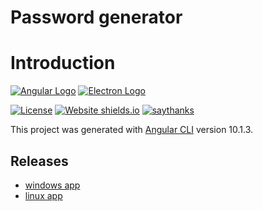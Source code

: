 # Password generator

# Introduction
[![Angular Logo](https://www.vectorlogo.zone/logos/angular/angular-icon.svg)](https://angular.io/)
[![Electron Logo](https://www.vectorlogo.zone/logos/electronjs/electronjs-icon.svg)](https://electronjs.org/)

[![License](http://img.shields.io/badge/Licence-MIT-brightgreen.svg)](LICENSE.md) [![Website shields.io](https://img.shields.io/website-up-down-green-red/http/shields.io.svg)](https://dta.agency)
[![saythanks](https://img.shields.io/badge/say-thanks-ff69b4.svg)](https://dta.agency)

This project was generated with [Angular CLI](https://github.com/angular/angular-cli) version 10.1.3.

## Releases
 - [windows app](https://github.com/digital-technology-agency/password-generator/releases/download/1.0.0/password-generator.1.0.0.exe)
 - [linux app](https://github.com/digital-technology-agency/password-generator/releases/download/1.0.0/password-generator-1.0.0.AppImage)

